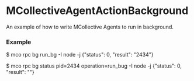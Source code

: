 MCollectiveAgentActionBackground
================================

An example of how to write MCollective Agents to run in background. 

### Example

   $ mco rpc bg run_bg -I node -j
   {"status": 0, "result": "2434"}

   $ mco rpc bg status pid=2434 operation=run_bug -I node -j
   {"status": 0, "result": ""}
